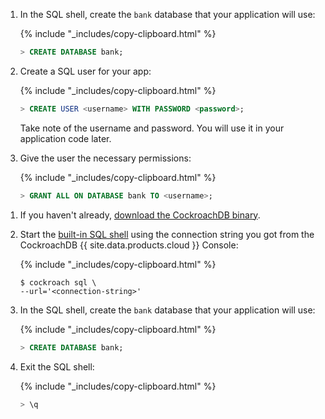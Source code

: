 <section class="filter-content" markdown="1" data-scope="local">

1. In the SQL shell, create the `bank` database that your application will use:

    {% include "_includes/copy-clipboard.html" %}
    ~~~ sql
    > CREATE DATABASE bank;
    ~~~

1. Create a SQL user for your app:

    {% include "_includes/copy-clipboard.html" %}
    ~~~ sql
    > CREATE USER <username> WITH PASSWORD <password>;
    ~~~

    Take note of the username and password. You will use it in your application code later.

1. Give the user the necessary permissions:

    {% include "_includes/copy-clipboard.html" %}
    ~~~ sql
    > GRANT ALL ON DATABASE bank TO <username>;
    ~~~

</section>

<section class="filter-content" markdown="1" data-scope="cockroachcloud">

1. If you haven't already, [download the CockroachDB binary](install-cockroachdb.html).
1. Start the [built-in SQL shell](cockroach-sql.html) using the connection string you got from the CockroachDB {{ site.data.products.cloud }} Console:

    {% include "_includes/copy-clipboard.html" %}
    ~~~ shell
    $ cockroach sql \
    --url='<connection-string>'
    ~~~

1. In the SQL shell, create the `bank` database that your application will use:

    {% include "_includes/copy-clipboard.html" %}
    ~~~ sql
    > CREATE DATABASE bank;
    ~~~

1. Exit the SQL shell:

    {% include "_includes/copy-clipboard.html" %}
    ~~~ sql
    > \q
    ~~~


</section>